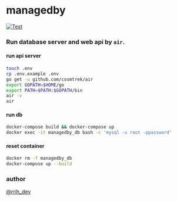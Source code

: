 # managedby

[![Test](https://github.com/rrih/managedby/actions/workflows/test.yml/badge.svg)](https://github.com/rrih/managedby/actions/workflows/test.yml)

### Run database server and web api by `air`.
#### run api server
```bash
touch .env
cp .env.example .env
go get -u github.com/cosmtrek/air
export GOPATH=$HOME/go
export PATH=$PATH:$GOPATH/bin
air -v
air
```

#### run db
```bash
docker-compose build && docker-compose up
docker exec -it managedby_db bash -c 'mysql -u root -ppassword'
```

#### reset container
```bash
docker rm -f managedby_db
docker-compose up --build
```

### author
[@rrih_dev](https://twitter.com/rrih_dev)

